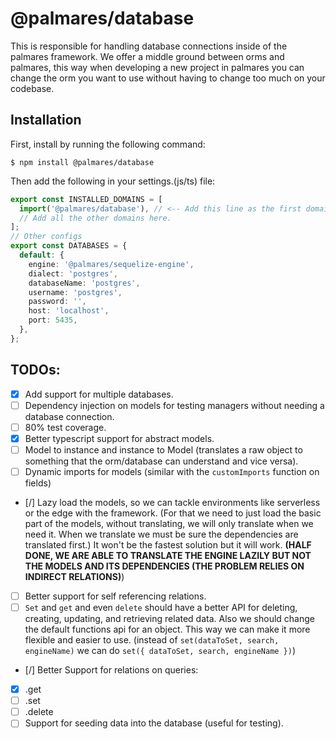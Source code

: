 # @palmares/database
This is responsible for handling database connections inside of the palmares framework.
We offer a middle ground between orms and palmares, this way when developing a new project in palmares
you can change the orm you want to use without having to change too much on your codebase.

## Installation

First, install by running the following command:
```
$ npm install @palmares/database
```

Then add the following in your settings.(js/ts) file:
```ts
export const INSTALLED_DOMAINS = [
  import('@palmares/database'), // <-- Add this line as the first domain.
  // Add all the other domains here.
];
// Other configs
export const DATABASES = {
  default: {
    engine: '@palmares/sequelize-engine',
    dialect: 'postgres',
    databaseName: 'postgres',
    username: 'postgres',
    password: '',
    host: 'localhost',
    port: 5435,
  },
};
```

## TODOs:
 - [X] Add support for multiple databases.
 - [ ] Dependency injection on models for testing managers without needing a database connection.
 - [ ] 80% test coverage.
 - [X] Better typescript support for abstract models.
 - [ ] Model to instance and instance to Model (translates a raw object to something that the orm/database can understand and vice versa).
 - [ ] Dynamic imports for models (similar with the `customImports` function on fields)
 - [/] Lazy load the models, so we can tackle environments like serverless or the edge with the framework. (For that we need to just load the basic part of the models, without translating, we will only translate when we need it. When we translate we must be sure the dependencies are translated first.) It won't be the fastest solution but it will work. __(HALF DONE, WE ARE ABLE TO TRANSLATE THE ENGINE LAZILY BUT NOT THE MODELS AND ITS DEPENDENCIES (THE PROBLEM RELIES ON INDIRECT RELATIONS)__)
 - [ ] Better support for self referencing relations.
 - [ ] `Set` and `get` and even `delete` should have a better API for deleting, creating, updating, and retrieving related data. Also we should change the default functions api for an object. This way we can make it more flexible and easier to use. (instead of `set(dataToSet, search, engineName)` we can do `set({ dataToSet, search, engineName })`)
 - [/] Better Support for relations on queries:
  - [X] .get
  - [ ] .set
  - [ ] .delete
 - [ ] Support for seeding data into the database (useful for testing).
